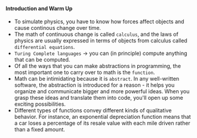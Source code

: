#### Introduction and Warm Up
- To simulate physics, you have to know how forces affect objects and cause continous change over time.
- The math of continuous change is called `calculus`, and the laws of physics are usually expressed in terms of objects from calculus called `differential equations`.
- `Turing Complete languages` -> you can (in principle) compute anything that can be computed. 
- Of all the ways that you can make abstractions in programming, the most important one to carry over to math is the `function`.
- Math can be intimidating because it is `abstract`. In any well-written software, the abstraction is introduced for a reason - it helps you organize and communicate bigger and more powerful ideas. When you grasp these ideas and translate them into code, you'll open up some exciting possibilities.
- Different types of functions convey different kinds of qualitative behavior. For instance, an exponential depreciation function means that a car loses a percentage of its resale value with each mile driven rather than a fixed amount.